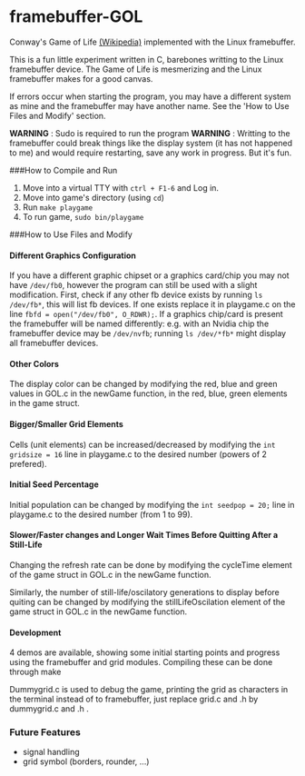 framebuffer-GOL
===============

Conway's Game of Life [(Wikipedia)](http://en.wikipedia.org/wiki/Conway%27s_Game_of_Life) implemented with the Linux framebuffer.

This is a fun little experiment written in C, barebones writting to the Linux framebuffer device. The Game of Life is mesmerizing and the Linux framebuffer makes for a good canvas. 

If errors occur when starting the program, you may have a different system as mine and the framebuffer may have another name. See the 'How to Use Files and Modify' section.

**WARNING** : Sudo is required to run the program
**WARNING** : Writting to the framebuffer could break things like the display system (it has not happened to me) and would require restarting, save any work in progress. But it's fun.

###How to Compile and Run
1. Move into a virtual TTY with `ctrl + F1-6`  and Log in.
2. Move into game's directory (using `cd`)
3. Run `make playgame`
4. To run game, `sudo bin/playgame`

###How to Use Files and Modify

#### Different Graphics Configuration
If you have a different graphic chipset or a graphics card/chip you may not have `/dev/fb0`, however the program can still be used with a slight modification. First, check if any other fb device exists by running `ls /dev/fb*`, this will list fb devices. If one exists replace it in playgame.c on the line `fbfd = open("/dev/fb0", O_RDWR);`. If a graphics chip/card is present the framebuffer will be named differently: e.g. with an Nvidia chip the framebuffer device may be `/dev/nvfb`; running `ls /dev/*fb*` might display all framebuffer devices.

#### Other Colors
The display color can be changed by modifying the red, blue and green values in GOL.c in the newGame function, in the red, blue, green elements in the game struct.

#### Bigger/Smaller Grid Elements
Cells (unit elements) can be increased/decreased by modifying the `int gridsize = 16` line in playgame.c to the desired number (powers of 2 prefered).

#### Initial Seed Percentage
Initial population can be changed by modifying the `int seedpop = 20;` line in playgame.c to the desired number (from 1 to 99).

#### Slower/Faster changes and Longer Wait Times Before Quitting After a Still-Life
Changing the refresh rate can be done by modifying the cycleTime element of the game struct in GOL.c in the newGame function.

Similarly, the number of still-life/oscilatory generations to display before quiting can be changed by modifying the stillLifeOscilation element of the game struct in GOL.c in the newGame function.

#### Development
4 demos are available, showing some initial starting points and progress using the framebuffer and grid modules. Compiling these can be done through make

Dummygrid.c is used to debug the game, printing the grid as characters in the terminal instead of to framebuffer, just replace grid.c and .h by dummygrid.c and .h .

### Future Features
* signal handling
* grid symbol (borders, rounder, ...)